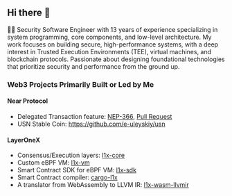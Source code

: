 ## Hi there 👋

👨‍💻 Security Software Engineer with 13 years of experience specializing in system programming, core components, and low-level architecture. My work focuses on building secure, high-performance systems, with a deep interest in Trusted Execution Environments (TEE), virtual machines, and blockchain protocols. Passionate about designing foundational technologies that prioritize security and performance from the ground up.

### Web3 Projects Primarily Built or Led by Me

#### Near Protocol
- Delegated Transaction feature:  [NEP-366](https://github.com/near/NEPs/blob/master/neps/nep-0366.md), [Pull Request](https://github.com/near/nearcore/pull/7497)
- USN Stable Coin: https://github.com/e-uleyskiy/usn

#### LayerOneX
- Consensus/Execution layers: [l1x-core](https://github.com/e-uleyskiy/l1x-core)
- Custom eBPF VM: [l1x-vm](https://github.com/e-uleyskiy/l1x-core/tree/master/vm)
- Smart Contract SDK for eBPF VM: [l1x-sdk](https://github.com/e-uleyskiy/l1x-sdk)
- Smart Contract compiler: [cargo-l1x ](https://github.com/e-uleyskiy/cargo-l1x)
- A translator from WebAssembly to LLVM IR: [l1x-wasm-llvmir](https://github.com/e-uleyskiy/l1x-wasm-llvmir) 
<!--
**e-uleyskiy/e-uleyskiy** is a ✨ _special_ ✨ repository because its `README.md` (this file) appears on your GitHub profile.

Here are some ideas to get you started:

- 🔭 I’m currently working on ...
- 🌱 I’m currently learning ...
- 👯 I’m looking to collaborate on ...
- 🤔 I’m looking for help with ...
- 💬 Ask me about ...
- 📫 How to reach me: ...
- 😄 Pronouns: ...
- ⚡ Fun fact: ...
-->
